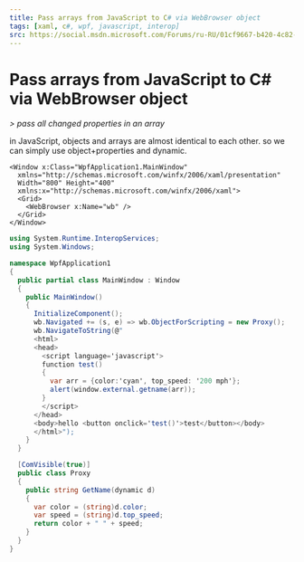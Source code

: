 ```yaml
---
title: Pass arrays from JavaScript to C# via WebBrowser object
tags: [xaml, c#, wpf, javascript, interop]
src: https://social.msdn.microsoft.com/Forums/ru-RU/01cf9667-b420-4c82-a2ba-18b996eac7e2/pass-arrays-from-javascript-to-c-via-webbrowser-object?forum=wpf
---
```

# Pass arrays from JavaScript to C# via WebBrowser object
*> pass all changed properties in an array*

in JavaScript, objects and arrays are almost identical to each other.
so we can simply use object+properties and dynamic.
```xaml
<Window x:Class="WpfApplication1.MainWindow"
  xmlns="http://schemas.microsoft.com/winfx/2006/xaml/presentation"
  Width="800" Height="400"
  xmlns:x="http://schemas.microsoft.com/winfx/2006/xaml">
  <Grid>
    <WebBrowser x:Name="wb" />
  </Grid>
</Window>
```
```c#
using System.Runtime.InteropServices;
using System.Windows;

namespace WpfApplication1
{
  public partial class MainWindow : Window
  {
    public MainWindow()
    {
      InitializeComponent();
      wb.Navigated += (s, e) => wb.ObjectForScripting = new Proxy();
      wb.NavigateToString(@"
      <html>
      <head>
        <script language='javascript'>
        function test()
        {
          var arr = {color:'cyan', top_speed: '200 mph'};
          alert(window.external.getname(arr));
        }
        </script>
      </head>
      <body>hello <button onclick='test()'>test</button></body>
      </html>");
    }
  }

  [ComVisible(true)]
  public class Proxy
  {
    public string GetName(dynamic d)
    {
      var color = (string)d.color;
      var speed = (string)d.top_speed;
      return color + " " + speed;
    }
  }
}
```
